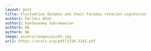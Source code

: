 ```yaml
---
layout: post
title: Fluctuation dynamos and their Faraday rotation signatures
author1: Pallavi Bhat
author2: Kandaswamy Subramanian
author3: NA
author4: NA
image: assets/images/pic01.jpg
url1: https://arxiv.org/pdf/1210.3243.pdf
---
```

